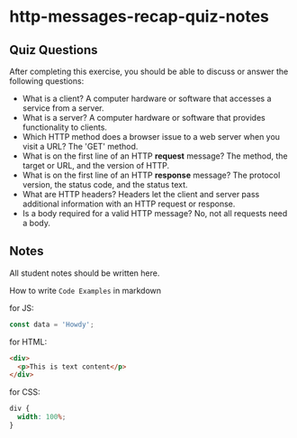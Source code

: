 # http-messages-recap-quiz-notes

## Quiz Questions

After completing this exercise, you should be able to discuss or answer the following questions:

- What is a client?
  A computer hardware or software that accesses a service from a server.
- What is a server?
  A computer hardware or software that provides functionality to clients.
- Which HTTP method does a browser issue to a web server when you visit a URL?
  The 'GET' method.
- What is on the first line of an HTTP **request** message?
  The method, the target or URL, and the version of HTTP.
- What is on the first line of an HTTP **response** message?
  The protocol version, the status code, and the status text.
- What are HTTP headers?
  Headers let the client and server pass additional information with an HTTP request or response.
- Is a body required for a valid HTTP message?
  No, not all requests need a body.

## Notes

All student notes should be written here.

How to write `Code Examples` in markdown

for JS:

```javascript
const data = 'Howdy';
```

for HTML:

```html
<div>
  <p>This is text content</p>
</div>
```

for CSS:

```css
div {
  width: 100%;
}
```
